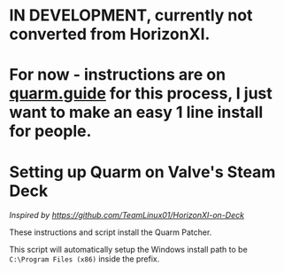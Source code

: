 # IN DEVELOPMENT, currently not converted from HorizonXI.
# For now - instructions are on [quarm.guide](https://quarm.guide/2025/04/23/linux-and-steam-deck-install-guide/) for this process, I just want to make an easy 1 line install for people.

# Setting up Quarm on Valve's Steam Deck
*Inspired by https://github.com/TeamLinux01/HorizonXI-on-Deck*

These instructions and script install the Quarm Patcher.

This script will automatically setup the Windows install path to be `C:\Program Files (x86)` inside the prefix.
